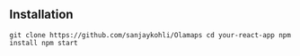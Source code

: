 ## Installation

`git clone https://github.com/sanjaykohli/Olamaps
cd your-react-app
npm install
npm start`
